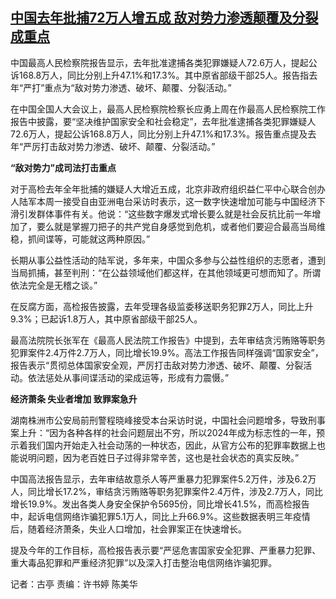 <!--1710135180000-->
[中国去年批捕72万人增五成 敌对势力渗透颠覆及分裂成重点](https://www.rfa.org/mandarin/yataibaodao/zhengzhi/gt1-03112024013102.html)
------

<p><span style="font-weight: 400;">中国最高人民检察院报告显示，去年批准逮捕各类犯罪嫌疑人72.6万人，提起公诉168.8万人，同比分别上升47.1%和17.3%。其中原省部级干部25人。报告指去年“严打”重点为“敌对势力渗透、破坏、颠覆、分裂活动。”</span></p><p><span style="font-weight: 400;">在中国全国人大会议上，最高人民检察院检察长应勇上周在作最高人民检察院工作报告中披露，要“坚决维护国家安全和社会稳定”，去年批准逮捕各类犯罪嫌疑人72.6万人，提起公诉168.8万人，同比分别上升47.1%和17.3%。报告重点提及去年“严厉打击敌对势力渗透、破坏、颠覆、分裂活动。”</span></p><p></p><p><b>“敌对势力”成司法打击重点</b></p><p></p><p><span style="font-weight: 400;">对于高检去年全年批捕的嫌疑人大增近五成，北京非政府组织益仁平中心联合创办人陆军本周一接受自由亚洲电台采访时表示，这一数字快速增加可能与中国经济下滑引发群体事件有关。他说：“这些数字爆发式增长要么就是社会反抗比前一年增加了，要么就是掌握刀把子的共产党自身感觉到危机，或者他们要迎合最高当局维稳，抓间谍等，可能就这两种原因。”</span></p><p></p><p><span style="font-weight: 400;">长期从事公益性活动的陆军说，多年来，中国众多参与公益性组织的志愿者，遭到当局抓捕，甚至判刑：“在公益领域他们都这样，在其他领域更可想而知了。所谓依法完全是无稽之谈。”</span></p><p></p><p><span style="font-weight: 400;">在反腐方面，高检报告披露，去年受理各级监委移送职务犯罪2万人，同比上升9.3%；已起诉1.8万人，其中原省部级干部25人。</span></p><p></p><p><span style="font-weight: 400;">最高法院院长张军在《最高人民法院工作报告》中提到，去年审结贪污贿赂等职务犯罪案件2.4万件2.7万人，同比增长19.9%。高法工作报告同样强调“国家安全”，报告表示“贯彻总体国家安全观，严厉打击敌对势力渗透、破坏、颠覆、分裂活动。依法惩处从事间谍活动的梁成运等，形成有力震慑。”</span></p><p></p><p><b>经济萧条 失业者增加 致罪案急升</b></p><p></p><p><span style="font-weight: 400;">湖南株洲市公安局前刑警程晓峰接受本台采访时说，中国社会问题增多，导致刑事案上升：“因为各种各样的社会问题层出不穷，所以2024年成为标志性的一年，预示着我们国内开始走入社会动荡的一种状态，因此，从官方公布的犯罪率数据上也能说明问题，因为老百姓日子过得非常辛苦，这也是社会状态的真实反映。”</span></p><p></p><p><span style="font-weight: 400;">中国高法报告显示，去年审结故意杀人等严重暴力犯罪案件5.2万件，涉及6.2万人，同比增长17.2%，审结贪污贿赂等职务犯罪案件2.4万件，涉及2.7万人，同比增长19.9%。发出各类人身安全保护令5695份，同比增长41.5%，而高检报告中，起诉电信网络诈骗犯罪5.1万人，同比上升66.9%。这些数据表明三年疫情后，随着经济萧条，失业人口增加，社会罪案正在快速增长。</span></p><p></p><p><span style="font-weight: 400;">提及今年的工作目标，高检报告表示要“严惩危害国家安全犯罪、严重暴力犯罪、重大毒品犯罪和严重经济犯罪”以及深入打击整治电信网络诈骗犯罪。</span></p><p></p><p><span style="font-weight: 400;">记者：古亭 责编：许书婷 陈美华 </span></p><p><br style="font-weight: 400;"/><br style="font-weight: 400;"/></p>
